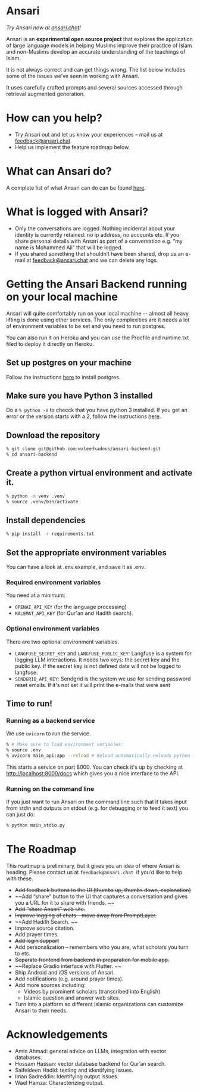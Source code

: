 # Ansari

_Try Ansari now at [ansari.chat](https://ansari.chat)!_  

Ansari is an **experimental open source project** that explores the application of large language models in helping Muslims improve their practice of Islam and non-Muslims develop an accurate understanding of the teachings of Islam. 

It is not always correct and can get things wrong.  The list below includes some of the issues we’ve seen in working with Ansari. 

It uses carefully crafted prompts and several sources accessed through retrieval augmented generation. 

# How can you help? 


* Try Ansari out and let us know your experiences – mail us at feedback@ansari.chat. 
* Help us implement the feature roadmap below. 

# What can Ansari do? 

A complete list of what Ansari can do can be found [here](https://ansari.chat/docs/capabilities/).

# What is logged with Ansari?

* Only the conversations are logged. Nothing incidental about your identity is currently retained: no ip address, no  accounts etc. If you share personal details with Ansari as part of a conversation e.g. “my name is Mohammed Ali” that will be logged. 
* If you shared something that shouldn’t have been shared, drop us an e-mail at feedback@ansari.chat and we can delete any logs. 

# Getting the Ansari Backend running on your local machine 

Ansari will quite comfortably run on your local machine -- almost all heavy lifting is done using other services. The only complexities are it needs a lot of environment variables to be set and you need to run postgres. 

You can also run it on Heroku and you can use the Procfile and runtime.txt filed to deploy it directly on Heroku. 

## Set up postgres on your machine 

Follow the instructions [here](https://devcenter.heroku.com/articles/local-setup-heroku-postgres) to install postgres.

## Make sure you have Python 3 installed 

Do a `% python -V` to checck that you have python 3 installed. If you get an error or the version starts with a 2, follow the instructions [here](https://realpython.com/installing-python/). 

## Download the repository 

```bash
% git clone git@github.com:waleedkadous/ansari-backend.git
% cd ansari-backend
```

## Create a python virtual environment and activate it. 

```bash
% python -m venv .venv
% source .venv/bin/activate
```

## Install dependencies

```bash
% pip install -r requirements.txt
```

## Set the appropriate environment variables

You can have a look at .env.example, and save it as .env. 

### Required environment variables

You need at a minimum:
- `OPENAI_API_KEY` (for the language processing) 
- `KALEMAT_API_KEY` (for Qur'an and Hadith search). 

### Optional environment variables

There are two optional environment variables. 

- `LANGFUSE_SECRET_KEY` and `LANGFUSE_PUBLIC_KEY`: Langfuse is a system for logging LLM interactions. It needs two keys: the secret key and the public key. If the secret key is not defined data will not be logged to langfuse. 
- `SENDGRID_API_KEY`: Sendgrid is the system we use for sending password reset emails. If it's not set it will print the e-mails that were sent

## Time to run! 

### Running as a backend service 

We use `uvicorn` to run the service. 

```bash
% # Make sure to load environment variables: 
% source .env
% uvicorn main_api:app --reload # Reload automatically reloads python files as you edit. 
```

This starts a service on port 8000. You can check it's up by checking at [http://localhost:8000/docs](http://localhost:8000/docs) which gives you a nice interface to the API. 

### Running on the command line

If you just want to run Ansari on the command line such that it takes input from stdin and outputs on stdout (e.g. for debugging or to feed it text) you can just do: 

```bash
% python main_stdio.py
```

# The Roadmap

This roadmap is preliminary, but it gives you an idea of where Ansari is heading. Please contact us at `feedback@ansari.chat `if you’d like to help with these.  



* ~~Add feedback buttons to the UI (thumbs up, thumbs down, explanation)~~
* ~~Add “share” button to the UI that captures a conversation and gives you a URL for it to share with friends. ~~
* ~~Add “share Ansari” web site.~~ 
* ~~Improve logging of chats – move away from PromptLayer.~~
* ~~Add Hadith Search. ~~
* Improve source citation. 
* Add prayer times. 
* ~~Add login support~~
* Add personalization – remembers who you are, what scholars you turn to etc.
* ~~Separate frontend from backend in preparation for mobile app.~~
* ~~Replace Gradio interface with Flutter. ~~
* Ship Android and iOS versions of Ansari. 
* Add notifications (e.g. around prayer times). 
* Add more sources including: 
    * Videos by prominent scholars (transcribed into English)
    * Islamic question and answer web sites. 
* Turn into a platform so different Islamic organizations can customize Ansari to their needs. 


# Acknowledgements



* Amin Ahmad: general advice on LLMs, integration with vector databases. 
* Hossam Hassan: vector database backend for Qur’an search. 
* Saifeldeen Hadid: testing and identifying issues. 
* Iman Sadreddin: Identifying output issues. 
* Wael Hamza: Characterizing output. 

